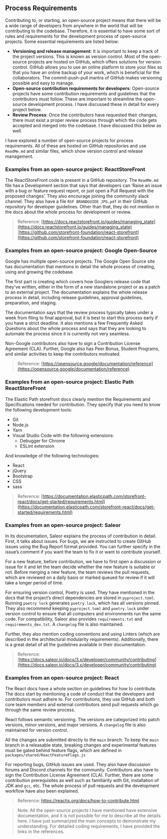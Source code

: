 
## Process Requirements

Contributing to, or starting, an open-source project means that there will be a wide range of developers from anywhere in the world that will be contributing to the codebase. Therefore, it is essential to have some sort of rules and requirements for the development process of open-source projects. Some essential requirements are listed below:

-   **Versioning and release management**: It is important to keep a track of the project versions. This is known as version control. Most of the open-source projects are hosted on GitHub, which offers solutions for version control. GitHub allows you to use an online platform to store your files so that you have an online backup of your work, which is beneficial for the collaborators. The commit-push-pull mantra of GitHub makes versioning possible and easy to manage.
-   **Open-source contribution requirements for developers**: Open-source projects have some contribution requirements and guidelines that the contributors must follow. These are important to streamline the open-source development process. I have discussed these in detail for every project below.
-   **Review Process**: Once the contributors have requested their changes, there must exist a proper review process through which the code gets accepted and merged into the codebase. I have discussed this below as well.
    
I have explored a number of open-source projects for process requirements. All of these are hosted on GitHub repositories and use `ReadMe.md` and similar files, which show version control and release management.

### Examples from an open-source project: ReactStoreFront

The ReactStoreFront code is present in a GitHub repository. The `ReadMe.md` file has a Development section that says that developers can ‘Raise an issue with a bug or feature request report, or just open a Pull Request with the proposed changes’. They also encourage joining the community slack channel. They also have a file `RSF BRANDGUIDE JPG.pdf` in their GitHub repository for developer guidelines. Other than that, they do not mention in the docs about the whole process for development or review.

>Reference: [https://docs.reactstorefront.io/guides/managing_state](https://docs.reactstorefront.io/guides/managing_state)
[https://github.com/storefront-foundation/react-storefront](https://github.com/storefront-foundation/react-storefront)

### Examples from an open-source project: Google Open-Source

Google has multiple open-source projects. The Google Open Source site has documentation that mentions in detail the whole process of creating, using and growing the codebase.

The first part is creating which covers how Googlers release code that they've written, either in the form of a new standalone project or as a patch to an external project. The documentation explains the whole release process in detail, including release guidelines, approval guidelines, preparation, and staging.

The documentation says that the review process typically takes under a week from filing to final approval, but it is best to start this process early if you have a strict deadline. It also mentions a few Frequently Asked Questions about the whole process and says that they are looking to automate the process since it is currently not very seamless.

Non-Google contributors also have to sign a Contribution License Agreement (CLA). Further, Google also has Peer Bonus, Student Programs, and similar activities to keep the contributors motivated.

>Reference: [https://opensource.google/documentation/reference](https://opensource.google/documentation/reference)

### Examples from an open-source project: Elastic Path ReactStoreFront

The Elastic Path storefront docs clearly mention the Requirements and Specifications needed for contribution. They specify that you need to know the following development tools:

-   Git
-   Node.js
-   Yarn
-   Visual Studio Code with the following extensions:
	-   Debugger for Chrome
	-   ESLint extension
    
And knowledge of the following technologies:

-   React
-   jQuery
-   Bootstrap
-   CSS
-   sass

>Reference: [https://documentation.elasticpath.com/storefront-react/docs/get-started/requirements.html](https://documentation.elasticpath.com/storefront-react/docs/get-started/requirements.html)
    
### Examples from an open-source project: Saleor

In its documentation, Saleor explains the process of contribution in detail. First, it talks about issues. For bugs, we are instructed to create GitHub issues using the Bug Report format provided. You can further specify in the issue’s comment if you want the team to fix it or want to contribute yourself.

For a new feature, before contribution, we have to first open a discussion or issue for it and let the team decide whether the new feature is suitable or not. Before merging a new feature, the team reviews the pull requests, which are reviewed on a daily basis or marked queued for review if it will take a longer period of time.

For ensuring version control, Poetry is used. They have mentioned in the docs that the project’s direct dependencies are stored in `pyproject.toml`. Running `poetry lock` generates `poetry.lock`, which has all versions pinned. They also recommend keeping `pyproject.toml` and `poetry.lock` under version control to ensure that all computers and environments run the same code. For compatibility, Saleor also provides `requirements.txt` and `requirements_dev.txt`. A `changelog` file is also maintained.

Further, they also mention coding conventions and using Linters (which are described in the architectural modularity requirements). Additionally, there is a great detail of all the guidelines available in their documentation.

>Reference: [https://docs.saleor.io/docs/3.x/developer/community/contributing](https://docs.saleor.io/docs/3.x/developer/community/contributing)

### Examples from an open-source project: React

The React docs have a whole section on guidelines for how to contribute. The docs start by mentioning a code of conduct that the developers and contributors must adhere to. For contributions, they use GitHub and both core team members and external contributors send pull requests which go through the same review process.

React follows semantic versioning. The versions are categorized into patch versions, minor versions, and major versions. A `changelog` file is also maintained for version control.

All the changes are submitted directly to the `main` branch. To keep the `main` branch in a releasable state, breaking changes and experimental features must be gated behind feature flags, which are defined in `packages/shared/ReactFeatureFlags.js`

For reporting bugs, GitHub issues are used. They also have discussion forums and Discord channels for the community. Contributors also have to sign the Contribution License Agreement (CLA). Further, there are some contribution prerequisites as well such as familiarity with Git, installation of JDK and `gcc`, etc. The whole process of pull requests and the development workflow have also been explained.
>Reference: https://reactjs.org/docs/how-to-contribute.html

> Note: All the open-source projects I have mentioned have extensive documentation, and it is not possible for me to describe all the details here. I have just summarized the main concepts to demonstrate my understanding. For detailed coding requirements, I have provided the links in the references.


